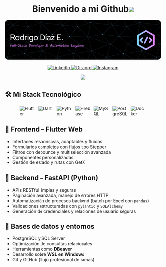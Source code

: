 <h1 align="center"><b>Bienvenido a mi Github</b><img src="https://media.giphy.com/media/hvRJCLFzcasrR4ia7z/giphy.gif" width="35"></h1> 



<p align="center">
  <img src="banner-github4.png" alt="Banner de saludo" width="600"/>
</p>

<p align="center">
  <a href="https://www.linkedin.com/in/tu-perfil/">
    <img src="https://img.shields.io/badge/LinkedIn-0077B5?style=for-the-badge&logo=linkedin&logoColor=white" alt="LinkedIn"/>
  </a>
  <a href="https://discord.com/users/tu-user-id">
    <img src="https://img.shields.io/badge/Discord-5865F2?style=for-the-badge&logo=discord&logoColor=white" alt="Discord"/>
  </a>
  <a href="https://instagram.com/tu-usuario">
    <img src="https://img.shields.io/badge/Instagram-E4405F?style=for-the-badge&logo=instagram&logoColor=white" alt="Instagram"/>
  </a>
</p>

<div id="header" align="center">
  <img src="https://media1.giphy.com/media/v1.Y2lkPTc5MGI3NjExMGh1bWhweGFlYWlzNnQ4NmpxbjE1aHQxeHZtbWw3ajhycXVlNjVybSZlcD12MV9pbnRlcm5hbF9naWZfYnlfaWQmY3Q9Zw/WrNWPknO6rajK4Yx7n/giphy.gif" width="150"/>
</div>

## 🛠️ Mi Stack Tecnológico

<div style="display: flex; flex-wrap: wrap; gap: 10px; justify-content: center;">
  <!-- Lenguajes -->
  <img src="https://cdn.jsdelivr.net/gh/devicons/devicon/icons/flutter/flutter-original.svg" width="50" title="Flutter" />

  <img src="https://cdn.jsdelivr.net/gh/devicons/devicon/icons/dart/dart-original.svg" width="50" title="Dart" />

  <img src="https://cdn.jsdelivr.net/gh/devicons/devicon/icons/python/python-original.svg" width="50" title="Python" />

  <!-- Bases de datos -->
  <img src="https://cdn.jsdelivr.net/gh/devicons/devicon/icons/firebase/firebase-plain.svg" width="50" title="Firebase" />
  <img src="https://cdn.jsdelivr.net/gh/devicons/devicon/icons/mysql/mysql-original.svg" width="50" title="MySQL" />
 
  <img src="https://cdn.jsdelivr.net/gh/devicons/devicon/icons/postgresql/postgresql-original.svg" width="50" title="PostgreSQL" />
  
  <!-- DevOps -->
  <img src="https://cdn.jsdelivr.net/gh/devicons/devicon/icons/docker/docker-original.svg" width="50" title="Docker" />
</div>

## 🔹 Frontend – Flutter Web
- Interfaces responsivas, adaptables y fluidas
- Formularios complejos con flujos tipo Stepper
- Filtros con debounce y multiselección avanzada
- Componentes personalizadas.
- Gestión de estado y rutas con GetX

## 🔹 Backend – FastAPI (Python)
- APIs RESTful limpias y seguras
- Paginación avanzada, manejo de errores HTTP
- Automatización de procesos backend (batch por Excel con `pandas`)
- Validaciones estructuradas con `pydantic` y `SQLAlchemy`
- Generación de credenciales y relaciones de usuario seguras

## 🔹 Bases de datos y entornos
- PostgreSQL y SQL Server
- Optimización de consultas relacionales
- Herramientas como **DBeaver**
- Desarrollo sobre **WSL en Windows**
- Git y GitHub (flujo profesional de ramas)

